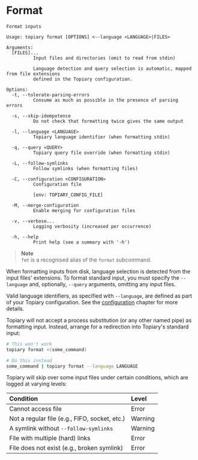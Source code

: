 # Format

<!-- DO NOT REMOVE THE "usage:{start,end}" COMMENTS -->
<!-- usage:start -->
```
Format inputs

Usage: topiary format [OPTIONS] <--language <LANGUAGE>|FILES>

Arguments:
  [FILES]...
          Input files and directories (omit to read from stdin)

          Language detection and query selection is automatic, mapped from file extensions
          defined in the Topiary configuration.

Options:
  -t, --tolerate-parsing-errors
          Consume as much as possible in the presence of parsing errors

  -s, --skip-idempotence
          Do not check that formatting twice gives the same output

  -l, --language <LANGUAGE>
          Topiary language identifier (when formatting stdin)

  -q, --query <QUERY>
          Topiary query file override (when formatting stdin)

  -L, --follow-symlinks
          Follow symlinks (when formatting files)

  -C, --configuration <CONFIGURATION>
          Configuration file

          [env: TOPIARY_CONFIG_FILE]

  -M, --merge-configuration
          Enable merging for configuration files

  -v, --verbose...
          Logging verbosity (increased per occurrence)

  -h, --help
          Print help (see a summary with '-h')
```
<!-- usage:end -->

> **Note**\
> `fmt` is a recognised alias of the `format` subcommand.

When formatting inputs from disk, language selection is detected from
the input files' extensions. To format standard input, you must specify
the `--language` and, optionally, `--query` arguments, omitting any
input files.

Valid language identifiers, as specified with `--language`, are defined
as part of your Topiary configuration. See the [configuration](../configuration.md)
chapter for more details.

<div class="warning">

Topiary will not accept a process substitution (or any other named pipe)
as formatting input. Instead, arrange for a redirection into Topiary's
standard input:

```sh
# This won't work
topiary format <(some_command)

# Do this instead
some_command | topiary format --language LANGUAGE
```

</div>

<div class="warning">

Topiary will skip over some input files under certain conditions,
which are logged at varying levels:

| Condition                                     | Level   |
| :-------------------------------------------- | :------ |
| Cannot access file                            | Error   |
| Not a regular file (e.g., FIFO, socket, etc.) | Warning |
| A symlink without `--follow-symlinks`         | Warning |
| File with multiple (hard) links               | Error   |
| File does not exist (e.g., broken symlink)    | Error   |

</div>
